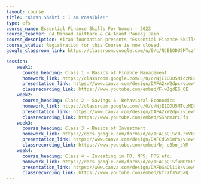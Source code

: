 ```yaml
---
layout: course
title: "Kiran Shakti : I am Possible!"
type: efs
course_name: Essential Finance Skills For Women - 2023 
course_teacher: CA Ninaad Jalttare & CA Anant Pankaj Jain
course_description: Kiran foundation presents "Essential Finance Skills For Women", this is a special course designed with essential information about money and finance,  which every women of this nation should be aware of. This course covers topic such as Banking System, Basic Behavorial Economics, Savings, Overview of various Investment Options, Investing in Gold, Importance of Insurance, Preparing a useful will etc.  The course will last 8 weeks from 8th July 2023 to 26th August 2023. Classes will be every Saturday at 3:30 PM IST. We will try to answer all your queries during the course. The participants who complete all classes will also receive a certifacte at the end of the course.
course_status: Registration for this Course is now closed.
google_classroom_link: https://classroom.google.com/u/0/c/NjE1ODU5MTczMDU0

session:
    week1:
      course_heading: Class 1 - Basics of Finance Management 
      homework_link: https://classroom.google.com/u/0/c/NjE1ODU5MTczMDU0/a/NjE1OTI4Mjc1MTI3/details
      presentation_link: https://www.canva.com/design/DAFA2xW2dpc/view?embed
      classrecording_link: https://www.youtube.com/embed/F-wJgdEG_6E
    week2:
      course_heading: Class 2 - Savings &  Behavioral Economics
      homework_link: https://classroom.google.com/u/0/c/NjE1ODU5MTczMDU0/a/NjE2MTk1NTA0OTk3/details
      presentation_link: https://www.canva.com/design/DAFA2xW2dpc/view?embed
      classrecording_link: https://www.youtube.com/embed/S5hrmJPLFfs
    week3:
      course_heading: Class 3 - Basics of Investment
      homework_link: https://docs.google.com/forms/d/e/1FAIpQLSc8-rxV696XhSTgC5hQbv5tlodYHxMnWJ07PijruEgpYgD3EQ/viewform
      presentation_link: https://www.canva.com/design/DAFCdGN6mPo/view?embed
      classrecording_link: https://www.youtube.com/embed/bj-e8bo_cYM
    week4:
      course_heading: Class 4 - Investing in FD, NPS, PPS etc.
      homework_link: https://docs.google.com/forms/d/e/1FAIpQLSfuMOtFEMDDOyxm9UsmX84zlJp-9JxyY_6iCI_M0Vx8MUbc2A/viewform
      presentation_link: https://www.canva.com/design/DAFDGaOlii8/view?embed
      classrecording_link: https://www.youtube.com/embed/kfc7fJSV5aQ
---
```


